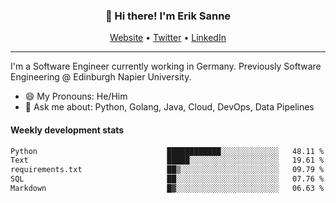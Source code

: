 <h3 align="center">👋 Hi there! I'm Erik Sanne</h3>
<p align="center">
  <a href="https://eriksanne.com">Website</a> •
  <a href="https://twitter.com/ErikKonradSanne">Twitter</a> •
  <a href="https://www.linkedin.com/in/eriksanne/">LinkedIn</a>
</p>

---
I'm a Software Engineer currently working in Germany. Previously Software Engineering @ Edinburgh Napier University.

- 😄 My Pronouns: He/Him
- 💬 Ask me about: Python, Golang, Java, Cloud, DevOps, Data Pipelines

<h4>Weekly development stats</h4>
<!--START_SECTION:waka-->

```txt
Python                             ████████████░░░░░░░░░░░░░   48.11 %
Text                               █████░░░░░░░░░░░░░░░░░░░░   19.61 %
requirements.txt                   ██▒░░░░░░░░░░░░░░░░░░░░░░   09.79 %
SQL                                ██░░░░░░░░░░░░░░░░░░░░░░░   07.76 %
Markdown                           █▓░░░░░░░░░░░░░░░░░░░░░░░   06.63 %
```

<!--END_SECTION:waka-->
